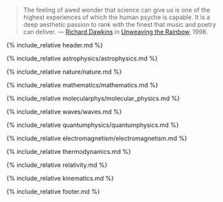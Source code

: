 <blockquote>
The feeling of awed wonder that science can give us is one of the highest experiences 
of which the human psyche is capable. It is a deep aesthetic passion to rank with the 
finest that music and poetry can deliver. &mdash;
<a href="https://en.wikipedia.org/wiki/Richard_Dawkins">Richard Dawkins</a> in 
<a href="https://en.wikipedia.org/wiki/Unweaving_the_Rainbow">Unweaving the Rainbow</a>, 1998.
</blockquote>

<p style="clear: both;"></p>

{% include_relative header.md %}

{% include_relative astrophysics/astrophysics.md %}

{% include_relative nature/nature.md %}

{% include_relative mathematics/mathematics.md %}

{% include_relative molecularphys/molecular_physics.md %}

{% include_relative waves/waves.md %}

{% include_relative quantumphysics/quantumphysics.md %}

{% include_relative electromagnetism/electromagnetism.md %}

{% include_relative thermodynamics.md %}

{% include_relative relativity.md %}

{% include_relative kinematics.md %}

{% include_relative footer.md %}

